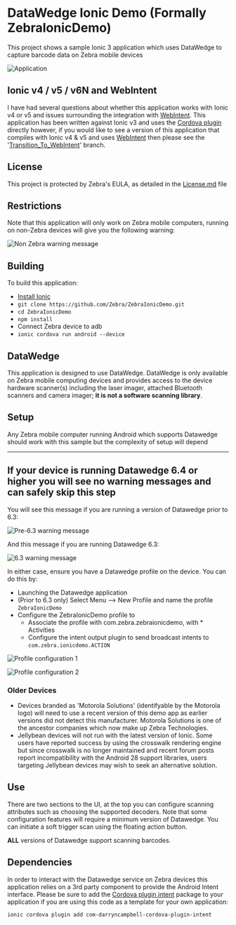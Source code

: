 # DataWedge Ionic Demo (Formally ZebraIonicDemo)
This project shows a sample Ionic 3 application which uses DataWedge to capture barcode data on Zebra mobile devices

![Application](https://raw.githubusercontent.com/Zebra/ZebraIonicDemo/master/screenshots/application02.jpg)

## Ionic v4 / v5 / v6N and WebIntent
I have had several questions about whether this application works with Ionic v4 or v5 and issues surrounding the integration with [WebIntent](https://ionicframework.com/docs/native/web-intent).  This application has been written against Ionic v3 and uses the [Cordova plugin](https://github.com/darryncampbell/darryncampbell-cordova-plugin-intent) directly however, if you would like to see a version of this application that compiles with Ionic v4 & v5 and uses [WebIntent](https://ionicframework.com/docs/native/web-intent) then please see the '[Transition_To_WebIntent](https://github.com/Zebra/ZebraIonicDemo/tree/Transition_To_WebIntent)' branch. 

##  License
This project is protected by Zebra's EULA, as detailed in the [License.md](./License.md) file

##  Restrictions

Note that this application will only work on Zebra mobile computers, running on non-Zebra devices will give you the following warning:

![Non Zebra warning message](https://raw.githubusercontent.com/Zebra/ZebraIonicDemo/master/screenshots/consumer_warning.png)


##  Building
To build this application:
- [Install Ionic](https://ionicframework.com/docs/v1/guide/installation.html)
- `git clone https://github.com/Zebra/ZebraIonicDemo.git`
- `cd ZebraIonicDemo`
- `npm install`
- Connect Zebra device to adb
- `ionic cordova run android --device`

##   DataWedge
This application is designed to use DataWedge.  DataWedge is only available on Zebra mobile computing devices and provides access to the device hardware scanner(s) including the laser imager, attached Bluetooth scanners and camera imager; **it is not a software scanning library**.

##   Setup
Any Zebra mobile computer running Android which supports Datawedge should work with this sample but the complexity of setup will depend 

---
If your device is running Datawedge 6.4 or higher you will see no warning messages and can safely skip this step
---
You will see this message if you are running a version of Datawedge prior to 6.3:

![Pre-6.3 warning message](https://raw.githubusercontent.com/Zebra/ZebraIonicDemo/master/screenshots/pre-6.3_message.png)

And this message if you are running Datawedge 6.3:

![6.3 warning message](https://raw.githubusercontent.com/Zebra/ZebraIonicDemo/master/screenshots/6.3_message.png)

In either case, ensure you have a Datawedge profile on the device.  You can do this by:
- Launching the Datawedge application
- (Prior to 6.3 only) Select Menu --> New Profile and name the profile `ZebraIonicDemo`
- Configure the ZebraIonicDemo profile to 
  - Associate the profile with com.zebra.zebraionicdemo, with * Activities
  - Configure the intent output plugin to send broadcast intents to `com.zebra.ionicdemo.ACTION`
  
![Profile configuration 1](https://raw.githubusercontent.com/Zebra/ZebraIonicDemo/master/screenshots/profile_activities.png)

![Profile configuration 2](https://raw.githubusercontent.com/Zebra/ZebraIonicDemo/master/screenshots/profile_output.png)

### Older Devices
- Devices branded as 'Motorola Solutions' (identifyable by the Motorola logo) will need to use a recent version of this demo app as earlier versions did not detect this manufacturer.  Motorola Solutions is one of the ancestor companies which now make up Zebra Technologies.  
- Jellybean devices will not run with the latest version of Ionic.  Some users have reported success by using the crosswalk rendering engine but since crosswalk is no longer maintained and recent forum posts report incompatibility with the Android 28 support libraries, users targeting Jellybean devices may wish to seek an alternative solution.

##  Use

There are two sections to the UI, at the top you can configure scanning attributes such as choosing the supported decoders.  Note that some configuration features will require a minimum version of Datawedge.  You can initiate a soft trigger scan using the floating action button.

**ALL** versions of Datawedge support scanning barcodes. 

##  Dependencies

In order to interact with the Datawedge service on Zebra devices this application relies on a 3rd party component to provide the Android Intent interface.  Please be sure to add the [Cordova plugin intent](https://www.npmjs.com/package/com-darryncampbell-cordova-plugin-intent) package to your application if you are using this code as a template for your own application:

`ionic cordova plugin add com-darryncampbell-cordova-plugin-intent`
